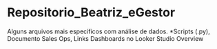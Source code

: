 # Repositorio_Beatriz_eGestor
Alguns arquivos mais específicos com análise de dados. 
*Scripts (.py), Documento Sales Ops, Links Dashboards no Looker Studio Overview
